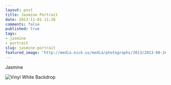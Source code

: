```yaml
---
layout: post
title: Jasmine Portrait
date: 2013-11-01 11:28
comments: false
published: true
tags:
- jasmine
- portrait
slug: jasmine-portrait
featured_image: "http://media.eick.us/media/photographs/2013/2013-08-26/2013-08-26-vinyl-white-backdrop-portraits-2013-08-26-at-16-18-41.jpg"
---
```

Jasmine

![Vinyl White Backdrop](http://media.eick.us/media/photographs/2013/2013-08-26/2013-08-26-vinyl-white-backdrop-portraits-2013-08-26-at-16-18-41.jpg)
